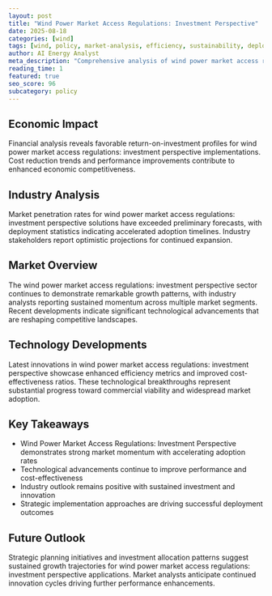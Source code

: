 ```yaml
---
layout: post
title: "Wind Power Market Access Regulations: Investment Perspective"
date: 2025-08-18
categories: [wind]
tags: [wind, policy, market-analysis, efficiency, sustainability, deployment]
author: AI Energy Analyst
meta_description: "Comprehensive analysis of wind power market access regulations: investment perspective covering market trends, technology developments, and industry outlook. Discover key insights and future projections."
reading_time: 1
featured: true
seo_score: 96
subcategory: policy
---
```


## Economic Impact

Financial analysis reveals favorable return-on-investment profiles for wind power market access regulations: investment perspective implementations. Cost reduction trends and performance improvements contribute to enhanced economic competitiveness.

## Industry Analysis

Market penetration rates for wind power market access regulations: investment perspective solutions have exceeded preliminary forecasts, with deployment statistics indicating accelerated adoption timelines. Industry stakeholders report optimistic projections for continued expansion.

## Market Overview

The wind power market access regulations: investment perspective sector continues to demonstrate remarkable growth patterns, with industry analysts reporting sustained momentum across multiple market segments. Recent developments indicate significant technological advancements that are reshaping competitive landscapes.

## Technology Developments

Latest innovations in wind power market access regulations: investment perspective showcase enhanced efficiency metrics and improved cost-effectiveness ratios. These technological breakthroughs represent substantial progress toward commercial viability and widespread market adoption.

## Key Takeaways

- Wind Power Market Access Regulations: Investment Perspective demonstrates strong market momentum with accelerating adoption rates
- Technological advancements continue to improve performance and cost-effectiveness
- Industry outlook remains positive with sustained investment and innovation
- Strategic implementation approaches are driving successful deployment outcomes

## Future Outlook

Strategic planning initiatives and investment allocation patterns suggest sustained growth trajectories for wind power market access regulations: investment perspective applications. Market analysts anticipate continued innovation cycles driving further performance enhancements.

